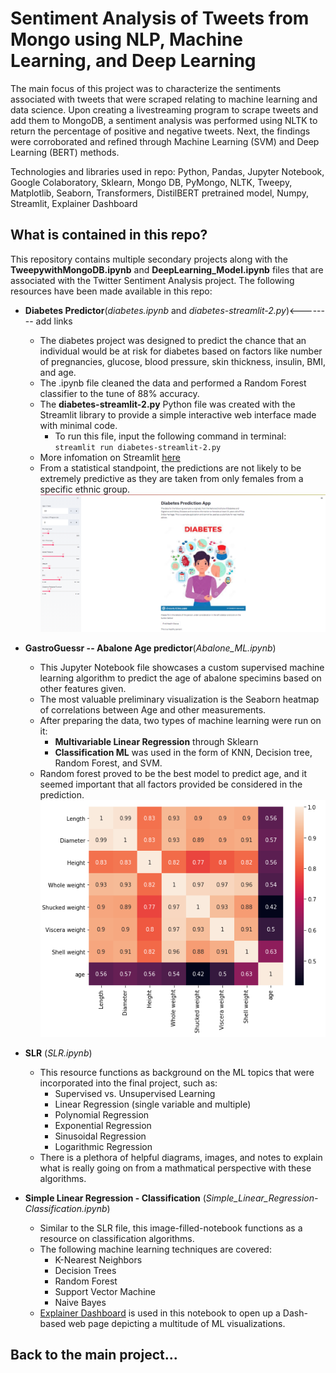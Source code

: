 # Sentiment Analysis of Tweets from Mongo using NLP, Machine Learning, and Deep Learning
The main focus of this project was to characterize the sentiments associated with tweets that were scraped relating to machine learning and data science. Upon creating a livestreaming program to scrape tweets and add them to MongoDB, a sentiment analysis was performed using NLTK to return the percentage of positive and negative tweets. Next, the findings were corroborated and refined through Machine Learning (SVM) and Deep Learning (BERT) methods.

Technologies and libraries used in repo: Python, Pandas, Jupyter Notebook, Google Colaboratory, Sklearn, Mongo DB, PyMongo, NLTK, Tweepy, Matplotlib, Seaborn, Transformers, DistilBERT pretrained model, Numpy, Streamlit, Explainer Dashboard

## What is contained in this repo?

This repository contains multiple secondary projects along with the **TweepywithMongoDB.ipynb** and **DeepLearning_Model.ipynb** files that are associated with the Twitter Sentiment Analysis project. The following resources have been made available in this repo:

- **Diabetes Predictor**(*diabetes.ipynb* and *diabetes-streamlit-2.py*)<-------- add links
    - The diabetes project was designed to predict the chance that an individual would be at risk for diabetes based on factors like number of pregnancies, glucose, blood pressure, skin thickness, insulin, BMI, and age.
    - The .ipynb file cleaned the data and performed a Random Forest classifier to the tune of 88% accuracy. 
    - The **diabetes-streamlit-2.py** Python file was created with the Streamlit library to provide a simple interactive web interface made with minimal code.
        - To run this file, input the following command in terminal:
        ```streamlit run diabetes-streamlit-2.py```
    - More infomation on Streamlit [here](https://docs.streamlit.io/en/stable/)
    - From a statistical standpoint, the predictions are not likely to be extremely predictive as they are taken from only females from a specific ethnic group. 
![diabeetus](images/diabetes.png)

- **GastroGuessr -- Abalone Age predictor**(*Abalone_ML.ipynb*)
    - This Jupyter Notebook file showcases a custom supervised machine learning algorithm to predict the age of abalone specimins based on other features given.
    - The most valuable preliminary visualization is the Seaborn heatmap of correlations between Age and other measurements. 
    - After preparing the data, two types of machine learning were run on it:
        - __Multivariable Linear Regression__ through Sklearn
        - __Classification ML__ was used in the form of KNN, Decision tree, Random Forest, and SVM.
    - Random forest proved to be the best model to predict age, and it seemed important that all factors provided be considered in the prediction.
![abalone](images/abalone.png)

- **SLR** (*SLR.ipynb*)
    - This resource functions as background on the ML topics that were incorporated into the final project, such as:
        - Supervised vs. Unsupervised Learning
        - Linear Regression (single variable and multiple)
        - Polynomial Regression
        - Exponential Regression
        - Sinusoidal Regression
        - Logarithmic Regression
    - There is a plethora of helpful diagrams, images, and notes to explain what is really going on from a mathmatical perspective with these algorithms. 

- **Simple Linear Regression - Classification** (*Simple_Linear_Regression-Classification.ipynb*)
    - Similar to the SLR file, this image-filled-notebook functions as a resource on classification algorithms.
    - The following machine learning techniques are covered:
        - K-Nearest Neighbors
        - Decision Trees
        - Random Forest
        - Support Vector Machine
        - Naive Bayes
    - [Explainer Dashboard](https://explainerdashboard.readthedocs.io/en/latest/explainers.html) is used in this notebook to open up a Dash-based web page depicting a multitude of ML visualizations.

## Back to the main project...

